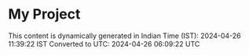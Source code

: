 # My Project

This content is dynamically generated in Indian Time (IST): 2024-04-26 11:39:22 IST
Converted to UTC: 2024-04-26 06:09:22 UTC
